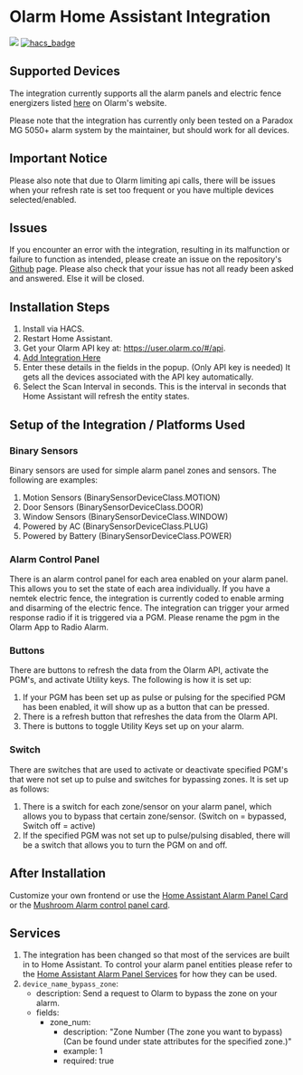 # Olarm Home Assistant Integration
<a href="https://www.buymeacoffee.com/rainepretorius"><img src="https://img.buymeacoffee.com/button-api/?text=Buy me a coffee&emoji=&slug=rainepretorius&button_colour=5F7FFF&font_colour=ffffff&font_family=Cookie&outline_colour=000000&coffee_colour=FFDD00" /></a>
[![hacs_badge](https://img.shields.io/badge/HACS-Custom-41BDF5.svg)](https://github.com/hacs/integration)

## Supported Devices
The integration currently supports all the alarm panels and electric fence energizers listed [here](https://olarm.com/products/olarm-pro-4g/datasheet) on Olarm's website.

Please note that the integration has currently only been tested on a Paradox MG 5050+ alarm system by the maintainer, but should work for all devices.

## Important Notice
Please also note that due to Olarm limiting api calls, there will be issues when your refresh rate is set too frequent or you have multiple devices selected/enabled.

## Issues
If you encounter an error with the integration, resulting in its malfunction or failure to function as intended, please create an issue on the repository's [Github](https://github.com/rainepretorius/olarm-ha-integration/issues) page. Please also check that your issue  has not all ready been asked and answered. Else it will be closed.

## Installation Steps
1. Install via HACS.
2. Restart Home Assistant.
3. Get your Olarm API key at: https://user.olarm.co/#/api.
4. [Add Integration Here](https://my.home-assistant.io/redirect/config_flow_start/?domain=olarm_sensors)
5. Enter these details in the fields in the popup. (Only API key is needed)
   It gets all the devices associated with the API key automatically.
6. Select the Scan Interval in seconds. This is the interval in seconds that Home Assistant will refresh the entity states.

## Setup of the Integration / Platforms Used

### Binary Sensors
Binary sensors are used for simple alarm panel zones and sensors. The following are examples:
1. Motion Sensors (BinarySensorDeviceClass.MOTION)
2. Door Sensors (BinarySensorDeviceClass.DOOR)
3. Window Sensors (BinarySensorDeviceClass.WINDOW)
4. Powered by AC (BinarySensorDeviceClass.PLUG)
5. Powered by Battery (BinarySensorDeviceClass.POWER)

### Alarm Control Panel
There is an alarm control panel for each area enabled on your alarm panel. This allows you to set the state of each area individually. If you have a nemtek electric fence, the integration is currently coded to enable arming and disarming of the electric fence.
The integration can trigger your armed response radio if it is triggered via a PGM. Please rename the pgm in the Olarm App to Radio Alarm.

### Buttons
There are buttons to refresh the data from the Olarm API, activate the PGM's, and activate Utility keys. The following is how it is set up:
1. If your PGM has been set up as pulse or pulsing for the specified PGM has been enabled, it will show up as a button that can be pressed.
2. There is a refresh button that refreshes the data from the Olarm API.
3. There is buttons to toggle Utility Keys set up on your alarm.

### Switch
There are switches that are used to activate or deactivate specified PGM's that were not set up to pulse and switches for bypassing zones. It is set up as follows:
1. There is a switch for each zone/sensor on your alarm panel, which allows you to bypass that certain zone/sensor. (Switch on = bypassed, Switch off = active)
2. If the specified PGM was not set up to pulse/pulsing disabled, there will be a switch that allows you to turn the PGM on and off.

## After Installation
Customize your own frontend or use the [Home Assistant Alarm Panel Card](https://www.home-assistant.io/dashboards/alarm-panel) or the [Mushroom Alarm control panel card](https://github.com/piitaya/lovelace-mushroom/blob/main/docs/cards/alarm-control-panel.md).

## Services
1. The integration has been changed so that most of the services are built in to Home Assistant. To control your alarm panel entities please refer to the [Home Assistant Alarm Panel Services](https://www.home-assistant.io/integrations/alarm_control_panel/#services) for how they can be used.
2. `device_name_bypass_zone`:
   - description: Send a request to Olarm to bypass the zone on your alarm.
   - fields:
     - zone_num:
       - description: "Zone Number (The zone you want to bypass) (Can be found under state attributes for the specified zone.)"
       - example: 1
       - required: true
